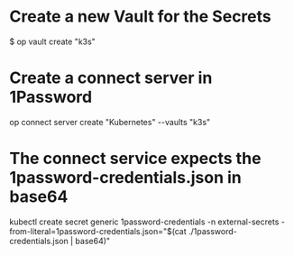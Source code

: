 # Create a new Vault for the Secrets
$ op vault create "k3s"

# Create a connect server in 1Password
op connect server create "Kubernetes" --vaults "k3s"

# The connect service expects the 1password-credentials.json in base64
kubectl create secret generic 1password-credentials -n external-secrets -from-literal=1password-credentials.json="$(cat ./1password-credentials.json | base64)"
